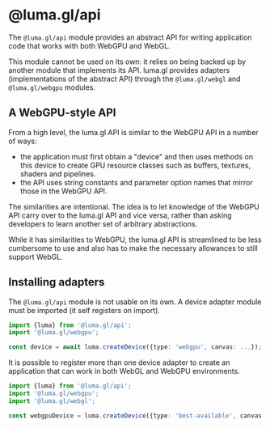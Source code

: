 # @luma.gl/api

The `@luma.gl/api` module provides an abstract API for writing application code 
that works with both WebGPU and WebGL.

This module cannot be used on its own: it relies on being backed up by another module 
that implements its API. luma.gl provides adapters (implementations of the abstract API)
through the `@luma.gl/webgl` and `@luma.gl/webgpu` modules.

## A WebGPU-style API

From a high level, the luma.gl API is similar to the WebGPU API in a number of ways:
- the application must first obtain a "device" and then uses methods on this device to create GPU resource classes such as buffers, textures, shaders and pipelines.
- the API uses string constants and parameter option names that mirror those in the WebGPU API.

The similarities are intentional. The idea is to let knowledge of the WebGPU API carry over to the luma.gl API and vice versa,
rather than asking developers to learn another set of arbitrary abstractions.

While it has similarities to WebGPU, the luma.gl API is streamlined to be less cumbersome to use and also has to make
the necessary allowances to still support WebGL.

## Installing adapters

The `@luma.gl/api` module is not usable on its own. A device adapter module must 
be imported (it self registers on import). 

```typescript
import {luma} from '@luma.gl/api';
import '@luma.gl/webgpu';

const device = await luma.createDevice({type: 'webgpu', canvas: ...});
```

It is possible to register more than one device adapter to create an application
that can work in both WebGL and WebGPU environments.

```typescript
import {luma} from '@luma.gl/api';
import '@luma.gl/webgpu';
import '@luma.gl/webgl';

const webgpuDevice = luma.createDevice({type: 'best-available', canvas: ...});
```
